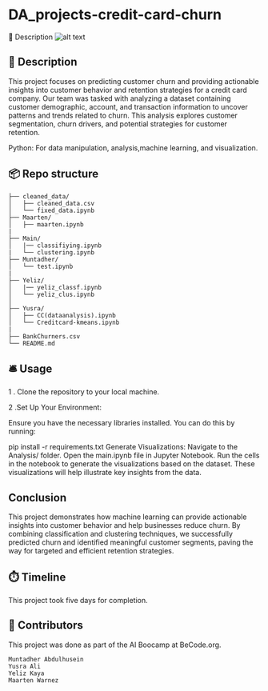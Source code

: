 # DA_projects-credit-card-churn

🏢 Description
![alt text](https://www.informalnewz.com/wp-content/uploads/2023/10/New-Credit-Card.jpg)

 ## 🏢 Description

This project focuses on predicting customer churn and providing actionable insights into customer behavior and retention strategies for a credit card company. Our team was tasked with analyzing a dataset containing customer demographic, account, and transaction information to uncover patterns and trends related to churn. This analysis explores customer segmentation, churn drivers, and potential strategies for customer retention.

Python: For data manipulation, analysis,machine learning, and visualization.

 ## 📦 Repo structure
 ```
├── cleaned_data/
│   ├── cleaned_data.csv
│   └── fixed_data.ipynb
├── Maarten/
│   ├── maarten.ipynb
| 
├── Main/
│   |── classifiying.ipynb
|   └── clustering.ipynb
├── Muntadher/
│   └── test.ipynb
|  
├── Yeliz/
│   |── yeliz_classf.ipynb
│   └── yeliz_clus.ipynb
│    
├── Yusra/
│   ├── CC(dataanalysis).ipynb
│   └── Creditcard-kmeans.ipynb
|   
├── BankChurners.csv
└── README.md
```

 ## 🛎️ Usage
1 . Clone the repository to your local machine.

2 .Set Up Your Environment:

Ensure you have the necessary libraries installed. You can do this by running:

  pip install -r requirements.txt
Generate Visualizations:
Navigate to the Analysis/ folder.
Open the main.ipynb file in Jupyter Notebook.
Run the cells in the notebook to generate the visualizations based on the dataset. These visualizations will help illustrate key insights from the data.

 ## Conclusion
This project demonstrates how machine learning can provide actionable insights into customer behavior and help businesses reduce churn. By combining classification and clustering techniques, we successfully predicted churn and identified meaningful customer segments, paving the way for targeted and efficient retention strategies.

 ## ⏱️ Timeline
This project took five days for completion.

 ## 📌 Contributors
This project was done as part of the AI Boocamp at BeCode.org.
```
Muntadher Abdulhusein 
Yusra Ali
Yeliz Kaya
Maarten Warnez
```